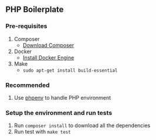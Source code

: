 ## PHP Boilerplate

### Pre-requisites
1. Composer
    - [Download Composer](https://getcomposer.org/download/)
2. Docker
    - [Install Docker Engine](https://docs.docker.com/engine/install/)
3. Make
    - `sudo apt-get install build-essential`

### Recommended
1. Use [phpenv](https://github.com/phpenv/phpenv) to handle PHP environment

### Setup the environment and run tests
1. Run `composer install` to download all the dependencies
2. Run test with `make test`